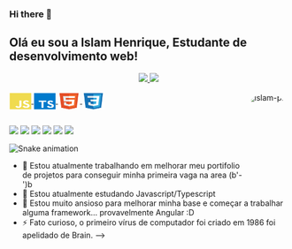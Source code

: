 ### Hi there 👋

## Olá eu sou a Islam Henrique, Estudante de desenvolvimento web!

<div align="center">
  <a href="https://github.com/ZugaikotsuOne">
  <img height="180em" src="https://github-readme-stats.vercel.app/api?username=ZugaikotsuOne&show_icons=true&theme=tokyonight&include_all_commits=true&count_private=true"/>
  <img height="180em" src="https://github-readme-stats.vercel.app/api/top-langs/?username=ZugaikotsuOne&layout=compact&langs_count=7&theme=tokyonight"/>
</div>
<div style="display: inline_block"><br>
  <img align="center" alt="Islam-Js" height="30" width="40" src="https://raw.githubusercontent.com/devicons/devicon/master/icons/javascript/javascript-plain.svg">
  <img align="center" alt="Islam-Ts" height="30" width="40" src="https://raw.githubusercontent.com/devicons/devicon/master/icons/typescript/typescript-plain.svg">
  <img align="center" alt="Islam-HTML" height="30" width="40" src="https://raw.githubusercontent.com/devicons/devicon/master/icons/html5/html5-original.svg">
  <img align="center" alt="Islam-CSS" height="30" width="40" src="https://raw.githubusercontent.com/devicons/devicon/master/icons/css3/css3-original.svg">
  <img align="right" alt="Islam-pic" height="150" style="border-radius:50px;" src="https://avatars.githubusercontent.com/u/101014042?v=4">
</div>
  
  ##
 
<div> 
  <a href="https://www.instagram.com/zugaikotsuone/" target="_blank"><img src="https://img.shields.io/badge/-Instagram-%23E4405F?style=for-the-badge&logo=instagram&logoColor=white" target="_blank"></a>
 	<a href="https://www.twitch.tv/macaraoinstantaneo" target="_blank"><img src="https://img.shields.io/badge/Twitch-9146FF?style=for-the-badge&logo=twitch&logoColor=white" target="_blank"></a>
 <a href="https://discord.gg/rdcMrvZ3sU" target="_blank"><img src="https://img.shields.io/badge/Discord-7289DA?style=for-the-badge&logo=discord&logoColor=white" target="_blank"></a> 
  <a href = "mailto:hsantanasilva@hotmail.com"><img src="https://img.shields.io/badge/-Gmail-%23333?style=for-the-badge&logo=gmail&logoColor=white" target="_blank"></a>
  <a href="https://www.linkedin.com/in/islamhenrique/-45875016a" target="_blank"><img src="https://img.shields.io/badge/-LinkedIn-%230077B5?style=for-the-badge&logo=linkedin&logoColor=white" target="_blank"></a> 
  <a href="https://api.whatsapp.com/send? 1=pt_BR&phone=5511988528041" target="_blank"><img src="https://img.shields.io/badge/WhatsApp-25D366?style=for-the-badge&logo=whatsapp&logoColor=white" target="_blank"></a>
 
  ![Snake animation](https://github.com/ZugaikotsuOne/ZugaikotsuOne/blob/output/github-contribution-grid-snake.svg)
 
</div>


- 🔭 Estou atualmente trabalhando em melhorar meu portifolio de projetos para conseguir minha primeira vaga na area (b'-')b
- 🌱 Estou atualmente estudando Javascript/Typescript
- 🤔 Estou muito ansioso para melhorar minha base e começar a trabalhar alguma framework... provavelmente Angular :D
- ⚡ Fato curioso, o primeiro vírus de computador foi criado em 1986 foi apelidado de Brain.
-->
